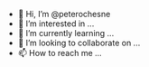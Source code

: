 - 👋 Hi, I’m @peterochesne
- 👀 I’m interested in ...
- 🌱 I’m currently learning ...
- 💞️ I’m looking to collaborate on ...
- 📫 How to reach me ...

<!---
peterochesne/peterochesne is a ✨ special ✨ repository because its `README.md` (this file) appears on your GitHub profile.
You can click the Preview link to take a look at your changes.
--->
